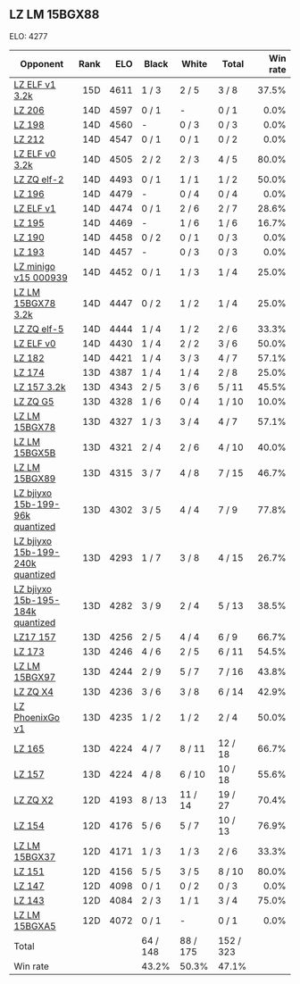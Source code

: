 ## LZ LM 15BGX88 ##

ELO: 4277

Opponent | Rank | ELO | Black | White | Total | Win rate
---------|-----:|----:|-------|-------|-------|-------:
[LZ ELF v1 3.2k](LZ%20ELF%20v1%203.2k.md) | 15D | 4611 | 1 / 3 | 2 / 5 | 3 / 8 | 37.5%
[LZ 206](LZ%20206.md) | 14D | 4597 | 0 / 1 | - | 0 / 1 | 0.0%
[LZ 198](LZ%20198.md) | 14D | 4560 | - | 0 / 3 | 0 / 3 | 0.0%
[LZ 212](LZ%20212.md) | 14D | 4547 | 0 / 1 | 0 / 1 | 0 / 2 | 0.0%
[LZ ELF v0 3.2k](LZ%20ELF%20v0%203.2k.md) | 14D | 4505 | 2 / 2 | 2 / 3 | 4 / 5 | 80.0%
[LZ ZQ elf-2](LZ%20ZQ%20elf-2.md) | 14D | 4493 | 0 / 1 | 1 / 1 | 1 / 2 | 50.0%
[LZ 196](LZ%20196.md) | 14D | 4479 | - | 0 / 4 | 0 / 4 | 0.0%
[LZ ELF v1](LZ%20ELF%20v1.md) | 14D | 4474 | 0 / 1 | 2 / 6 | 2 / 7 | 28.6%
[LZ 195](LZ%20195.md) | 14D | 4469 | - | 1 / 6 | 1 / 6 | 16.7%
[LZ 190](LZ%20190.md) | 14D | 4458 | 0 / 2 | 0 / 1 | 0 / 3 | 0.0%
[LZ 193](LZ%20193.md) | 14D | 4457 | - | 0 / 3 | 0 / 3 | 0.0%
[LZ minigo v15 000939](LZ%20minigo%20v15%20000939.md) | 14D | 4452 | 0 / 1 | 1 / 3 | 1 / 4 | 25.0%
[LZ LM 15BGX78 3.2k](LZ%20LM%2015BGX78%203.2k.md) | 14D | 4447 | 0 / 2 | 1 / 2 | 1 / 4 | 25.0%
[LZ ZQ elf-5](LZ%20ZQ%20elf-5.md) | 14D | 4444 | 1 / 4 | 1 / 2 | 2 / 6 | 33.3%
[LZ ELF v0](LZ%20ELF%20v0.md) | 14D | 4430 | 1 / 4 | 2 / 2 | 3 / 6 | 50.0%
[LZ 182](LZ%20182.md) | 14D | 4421 | 1 / 4 | 3 / 3 | 4 / 7 | 57.1%
[LZ 174](LZ%20174.md) | 13D | 4387 | 1 / 4 | 1 / 4 | 2 / 8 | 25.0%
[LZ 157 3.2k](LZ%20157%203.2k.md) | 13D | 4343 | 2 / 5 | 3 / 6 | 5 / 11 | 45.5%
[LZ ZQ G5](LZ%20ZQ%20G5.md) | 13D | 4328 | 1 / 6 | 0 / 4 | 1 / 10 | 10.0%
[LZ LM 15BGX78](LZ%20LM%2015BGX78.md) | 13D | 4327 | 1 / 3 | 3 / 4 | 4 / 7 | 57.1%
[LZ LM 15BGX5B](LZ%20LM%2015BGX5B.md) | 13D | 4321 | 2 / 4 | 2 / 6 | 4 / 10 | 40.0%
[LZ LM 15BGX89](LZ%20LM%2015BGX89.md) | 13D | 4315 | 3 / 7 | 4 / 8 | 7 / 15 | 46.7%
[LZ bjiyxo 15b-199-96k quantized](LZ%20bjiyxo%2015b-199-96k%20quantized.md) | 13D | 4302 | 3 / 5 | 4 / 4 | 7 / 9 | 77.8%
[LZ bjiyxo 15b-199-240k quantized](LZ%20bjiyxo%2015b-199-240k%20quantized.md) | 13D | 4293 | 1 / 7 | 3 / 8 | 4 / 15 | 26.7%
[LZ bjiyxo 15b-195-184k quantized](LZ%20bjiyxo%2015b-195-184k%20quantized.md) | 13D | 4282 | 3 / 9 | 2 / 4 | 5 / 13 | 38.5%
[LZ17 157](LZ17%20157.md) | 13D | 4256 | 2 / 5 | 4 / 4 | 6 / 9 | 66.7%
[LZ 173](LZ%20173.md) | 13D | 4246 | 4 / 6 | 2 / 5 | 6 / 11 | 54.5%
[LZ LM 15BGX97](LZ%20LM%2015BGX97.md) | 13D | 4244 | 2 / 9 | 5 / 7 | 7 / 16 | 43.8%
[LZ ZQ X4](LZ%20ZQ%20X4.md) | 13D | 4236 | 3 / 6 | 3 / 8 | 6 / 14 | 42.9%
[LZ PhoenixGo v1](LZ%20PhoenixGo%20v1.md) | 13D | 4235 | 1 / 2 | 1 / 2 | 2 / 4 | 50.0%
[LZ 165](LZ%20165.md) | 13D | 4224 | 4 / 7 | 8 / 11 | 12 / 18 | 66.7%
[LZ 157](LZ%20157.md) | 13D | 4224 | 4 / 8 | 6 / 10 | 10 / 18 | 55.6%
[LZ ZQ X2](LZ%20ZQ%20X2.md) | 12D | 4193 | 8 / 13 | 11 / 14 | 19 / 27 | 70.4%
[LZ 154](LZ%20154.md) | 12D | 4176 | 5 / 6 | 5 / 7 | 10 / 13 | 76.9%
[LZ LM 15BGX37](LZ%20LM%2015BGX37.md) | 12D | 4171 | 1 / 3 | 1 / 3 | 2 / 6 | 33.3%
[LZ 151](LZ%20151.md) | 12D | 4156 | 5 / 5 | 3 / 5 | 8 / 10 | 80.0%
[LZ 147](LZ%20147.md) | 12D | 4098 | 0 / 1 | 0 / 2 | 0 / 3 | 0.0%
[LZ 143](LZ%20143.md) | 12D | 4084 | 2 / 3 | 1 / 1 | 3 / 4 | 75.0%
[LZ LM 15BGXA5](LZ%20LM%2015BGXA5.md) | 12D | 4072 | 0 / 1 | - | 0 / 1 | 0.0%
Total | | | 64 / 148 | 88 / 175 | 152 / 323 | 
Win rate| | | 43.2% | 50.3% | 47.1% | 

